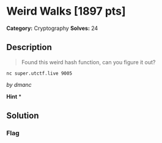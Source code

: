 # Weird Walks [1897 pts]

**Category:** Cryptography
**Solves:** 24

## Description
>Found this weird hash function, can you figure it out?

```nc super.utctf.live 9005```

_by dmanc_

**Hint**
* 

## Solution

### Flag


